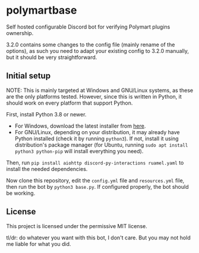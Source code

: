 # polymartbase
 Self hosted configurable Discord bot for verifying Polymart plugins ownership.

 3.2.0 contains some changes to the config file (mainly rename of the options), as such you need to adapt your existing config to 3.2.0 manually, but it should be very straightforward.

## Initial setup
 NOTE: This is mainly targeted at Windows and GNU/Linux systems, as these are the only platforms tested. However, since this is written in Python, it should work on every platform that support Python.

 First, install Python 3.8 or newer. 
 * For Windows, download the latest installer from [here](https://www.python.org/).
 * For GNU/Linux, depending on your distribution, it may already have Python installed (check it by running `python3`). If not, install it using distribution's package manager (for Ubuntu, running `sudo apt install python3 python-pip` will install everything you need).

 Then, run `pip install aiohttp discord-py-interactions ruamel.yaml` to install the needed dependencies.

 Now clone this repository, edit the `config.yml` file and `resources.yml` file, then run the bot by `python3 base.py`. If configured properly, the bot should be working.

## License
 This project is licensed under the permissive MIT license.
 
 tl/dr: do whatever you want with this bot, I don't care. But you may not hold me liable for what you did.
